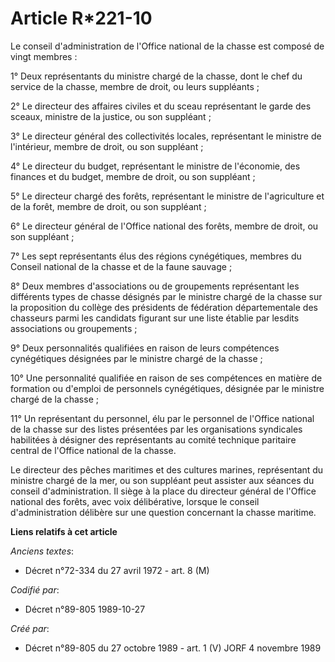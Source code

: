 # Article R*221-10

Le conseil d'administration de l'Office national de la chasse est composé de vingt membres :

1° Deux représentants du ministre chargé de la chasse, dont le chef du service de la chasse, membre de droit, ou leurs
suppléants ;

2° Le directeur des affaires civiles et du sceau représentant le garde des sceaux, ministre de la justice, ou son suppléant ;

3° Le directeur général des collectivités locales, représentant le ministre de l'intérieur, membre de droit, ou son
suppléant ;

4° Le directeur du budget, représentant le ministre de l'économie, des finances et du budget, membre de droit, ou son
suppléant ;

5° Le directeur chargé des forêts, représentant le ministre de l'agriculture et de la forêt, membre de droit, ou son
suppléant ;

6° Le directeur général de l'Office national des forêts, membre de droit, ou son suppléant ;

7° Les sept représentants élus des régions cynégétiques, membres du Conseil national de la chasse et de la faune sauvage ;

8° Deux membres d'associations ou de groupements représentant les différents types de chasse désignés par le ministre chargé
de la chasse sur la proposition du collège des présidents de fédération départementale des chasseurs parmi les candidats
figurant sur une liste établie par lesdits associations ou groupements ;

9° Deux personnalités qualifiées en raison de leurs compétences cynégétiques désignées par le ministre chargé de la chasse ;

10° Une personnalité qualifiée en raison de ses compétences en matière de formation ou d'emploi de personnels cynégétiques,
désignée par le ministre chargé de la chasse ;

11° Un représentant du personnel, élu par le personnel de l'Office national de la chasse sur des listes présentées par les
organisations syndicales habilitées à désigner des représentants au comité technique paritaire central de l'Office national
de la chasse.

Le directeur des pêches maritimes et des cultures marines, représentant du ministre chargé de la mer, ou son suppléant peut
assister aux séances du conseil d'administration. Il siège à la place du directeur général de l'Office national des forêts,
avec voix délibérative, lorsque le conseil d'administration délibère sur une question concernant la chasse maritime.

**Liens relatifs à cet article**

_Anciens textes_:

  - Décret n°72-334 du 27 avril 1972 - art. 8 (M)

_Codifié par_:

  - Décret n°89-805 1989-10-27

_Créé par_:

  - Décret n°89-805 du 27 octobre 1989 - art. 1 (V) JORF 4 novembre 1989
